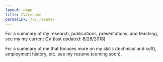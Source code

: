 ```yaml
---
layout: page
title: CV/resume
permalink: /cv_resume/
---
```


For a summary of my research, publications, presentations, and teaching, see my
my current [CV](HKvingeCV.pdf) (last updated: 8/28/2018)

For a summary of me that focuses more on my skills (technical and soft), employment history, etc. see my resume (coming soon). 
